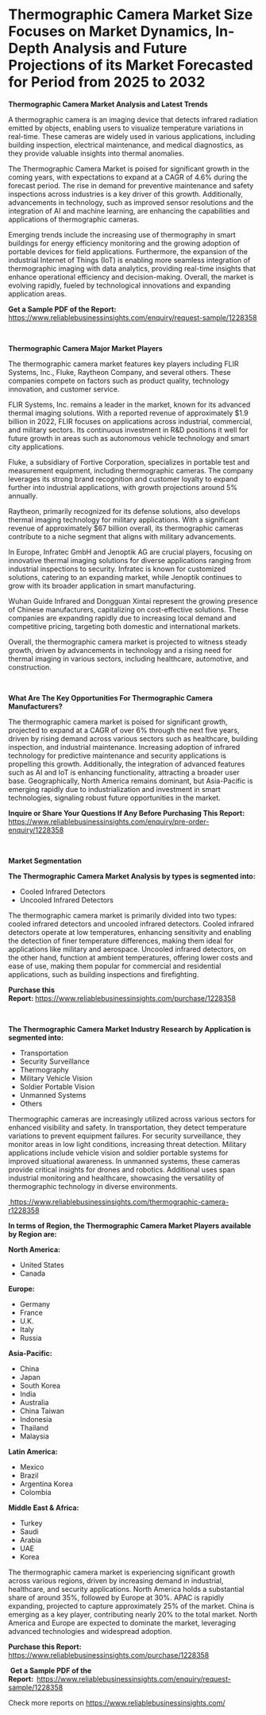 <p><h1>Thermographic Camera Market Size Focuses on Market Dynamics, In-Depth Analysis and Future Projections of its Market Forecasted for Period from 2025 to 2032</h1></p><p><strong>Thermographic Camera Market Analysis and Latest Trends</strong></p>
<p><p>A thermographic camera is an imaging device that detects infrared radiation emitted by objects, enabling users to visualize temperature variations in real-time. These cameras are widely used in various applications, including building inspection, electrical maintenance, and medical diagnostics, as they provide valuable insights into thermal anomalies.</p><p>The Thermographic Camera Market is poised for significant growth in the coming years, with expectations to expand at a CAGR of 4.6% during the forecast period. The rise in demand for preventive maintenance and safety inspections across industries is a key driver of this growth. Additionally, advancements in technology, such as improved sensor resolutions and the integration of AI and machine learning, are enhancing the capabilities and applications of thermographic cameras.</p><p>Emerging trends include the increasing use of thermography in smart buildings for energy efficiency monitoring and the growing adoption of portable devices for field applications. Furthermore, the expansion of the industrial Internet of Things (IoT) is enabling more seamless integration of thermographic imaging with data analytics, providing real-time insights that enhance operational efficiency and decision-making. Overall, the market is evolving rapidly, fueled by technological innovations and expanding application areas.</p></p>
<p><strong>Get a Sample PDF of the Report:&nbsp;</strong> <a href="https://www.reliablebusinessinsights.com/enquiry/request-sample/1228358?utm_campaign=2317&utm_medium=2&utm_source=Github&utm_content=ia&utm_term=18022025&utm_id=thermographic-camera">https://www.reliablebusinessinsights.com/enquiry/request-sample/1228358</a></p>
<p>&nbsp;</p>
<p><strong>Thermographic Camera Major Market Players</strong></p>
<p><p>The thermographic camera market features key players including FLIR Systems, Inc., Fluke, Raytheon Company, and several others. These companies compete on factors such as product quality, technology innovation, and customer service.</p><p>FLIR Systems, Inc. remains a leader in the market, known for its advanced thermal imaging solutions. With a reported revenue of approximately $1.9 billion in 2022, FLIR focuses on applications across industrial, commercial, and military sectors. Its continuous investment in R&D positions it well for future growth in areas such as autonomous vehicle technology and smart city applications.</p><p>Fluke, a subsidiary of Fortive Corporation, specializes in portable test and measurement equipment, including thermographic cameras. The company leverages its strong brand recognition and customer loyalty to expand further into industrial applications, with growth projections around 5% annually.</p><p>Raytheon, primarily recognized for its defense solutions, also develops thermal imaging technology for military applications. With a significant revenue of approximately $67 billion overall, its thermographic cameras contribute to a niche segment that aligns with military advancements.</p><p>In Europe, Infratec GmbH and Jenoptik AG are crucial players, focusing on innovative thermal imaging solutions for diverse applications ranging from industrial inspections to security. Infratec is known for customized solutions, catering to an expanding market, while Jenoptik continues to grow with its broader application in smart manufacturing.</p><p>Wuhan Guide Infrared and Dongguan Xintai represent the growing presence of Chinese manufacturers, capitalizing on cost-effective solutions. These companies are expanding rapidly due to increasing local demand and competitive pricing, targeting both domestic and international markets.</p><p>Overall, the thermographic camera market is projected to witness steady growth, driven by advancements in technology and a rising need for thermal imaging in various sectors, including healthcare, automotive, and construction.</p></p>
<p>&nbsp;</p>
<p><strong>What Are The Key Opportunities For Thermographic Camera Manufacturers?</strong></p>
<p><p>The thermographic camera market is poised for significant growth, projected to expand at a CAGR of over 6% through the next five years, driven by rising demand across various sectors such as healthcare, building inspection, and industrial maintenance. Increasing adoption of infrared technology for predictive maintenance and security applications is propelling this growth. Additionally, the integration of advanced features such as AI and IoT is enhancing functionality, attracting a broader user base. Geographically, North America remains dominant, but Asia-Pacific is emerging rapidly due to industrialization and investment in smart technologies, signaling robust future opportunities in the market.</p></p>
<p><strong>Inquire or Share Your Questions If Any Before Purchasing This Report:</strong> <a href="https://www.reliablebusinessinsights.com/enquiry/pre-order-enquiry/1228358?utm_campaign=2317&utm_medium=2&utm_source=Github&utm_content=ia&utm_term=18022025&utm_id=thermographic-camera">https://www.reliablebusinessinsights.com/enquiry/pre-order-enquiry/1228358</a></p>
<p>&nbsp;</p>
<p><strong>Market Segmentation</strong></p>
<p><strong>The Thermographic Camera Market Analysis by types is segmented into:</strong></p>
<p><ul><li>Cooled Infrared Detectors</li><li>Uncooled Infrared Detectors</li></ul></p>
<p><p>The thermographic camera market is primarily divided into two types: cooled infrared detectors and uncooled infrared detectors. Cooled infrared detectors operate at low temperatures, enhancing sensitivity and enabling the detection of finer temperature differences, making them ideal for applications like military and aerospace. Uncooled infrared detectors, on the other hand, function at ambient temperatures, offering lower costs and ease of use, making them popular for commercial and residential applications, such as building inspections and firefighting.</p></p>
<p><strong>Purchase this Report:&nbsp;</strong><a href="https://www.reliablebusinessinsights.com/purchase/1228358?utm_campaign=2317&utm_medium=2&utm_source=Github&utm_content=ia&utm_term=18022025&utm_id=thermographic-camera">https://www.reliablebusinessinsights.com/purchase/1228358</a></p>
<p>&nbsp;</p>
<p><strong>The Thermographic Camera Market Industry Research by Application is segmented into:</strong></p>
<p><ul><li>Transportation</li><li>Security Surveillance</li><li>Thermography</li><li>Military Vehicle Vision</li><li>Soldier Portable Vision</li><li>Unmanned Systems</li><li>Others</li></ul></p>
<p><p>Thermographic cameras are increasingly utilized across various sectors for enhanced visibility and safety. In transportation, they detect temperature variations to prevent equipment failures. For security surveillance, they monitor areas in low light conditions, increasing threat detection. Military applications include vehicle vision and soldier portable systems for improved situational awareness. In unmanned systems, these cameras provide critical insights for drones and robotics. Additional uses span industrial monitoring and healthcare, showcasing the versatility of thermographic technology in diverse environments.</p></p>
<p><a href="https://www.reliablebusinessinsights.com/thermographic-camera-r1228358?utm_campaign=2317&utm_medium=2&utm_source=Github&utm_content=ia&utm_term=18022025&utm_id=thermographic-camera">&nbsp;https://www.reliablebusinessinsights.com/thermographic-camera-r1228358</a></p>
<p><strong>In terms of Region, the Thermographic Camera Market Players available by Region are:</strong></p>
<p>
    <p> <strong> North America: </strong>
        <ul>
            <li>United States</li>
            <li>Canada</li>
        </ul>
        </p> 
    <p> <strong> Europe: </strong>
        <ul>
            <li>Germany</li>
            <li>France</li>
            <li>U.K.</li>
            <li>Italy</li>
            <li>Russia</li>
        </ul>
        </p> 
    <p> <strong> Asia-Pacific: </strong>
        <ul>
            <li>China</li>
            <li>Japan</li>
            <li>South Korea</li>
            <li>India</li>
            <li>Australia</li>
            <li>China Taiwan</li>
            <li>Indonesia</li>
            <li>Thailand</li>
            <li>Malaysia</li>
        </ul>
        </p> 
    <p> <strong> Latin America: </strong>
        <ul>
            <li>Mexico</li>
            <li>Brazil</li>
            <li>Argentina Korea</li>
            <li>Colombia</li>
        </ul>
        </p> 
    <p> <strong> Middle East & Africa: </strong>
        <ul>
            <li>Turkey</li>
            <li>Saudi</li>
            <li>Arabia</li>
            <li>UAE</li>
            <li>Korea</li>
        </ul>
    </p>
    </p>
<p><p>The thermographic camera market is experiencing significant growth across various regions, driven by increasing demand in industrial, healthcare, and security applications. North America holds a substantial share of around 35%, followed by Europe at 30%. APAC is rapidly expanding, projected to capture approximately 25% of the market. China is emerging as a key player, contributing nearly 20% to the total market. North America and Europe are expected to dominate the market, leveraging advanced technologies and widespread adoption.</p></p>
<p><strong>Purchase this Report: </strong><a href="https://www.reliablebusinessinsights.com/purchase/1228358?utm_campaign=2317&utm_medium=2&utm_source=Github&utm_content=ia&utm_term=18022025&utm_id=thermographic-camera">https://www.reliablebusinessinsights.com/purchase/1228358</a></p>
<p>&nbsp;<strong>Get a Sample PDF of the Report:&nbsp;&nbsp;</strong><a href="https://www.reliablebusinessinsights.com/enquiry/request-sample/1228358?utm_campaign=2317&utm_medium=2&utm_source=Github&utm_content=ia&utm_term=18022025&utm_id=thermographic-camera">https://www.reliablebusinessinsights.com/enquiry/request-sample/1228358</a></p>
<p><strong></strong></p>
<p>Check more reports on <a href="https://www.reliablebusinessinsights.com/?utm_campaign=2317&utm_medium=2&utm_source=Github&utm_content=ia&utm_term=18022025&utm_id=thermographic-camera">https://www.reliablebusinessinsights.com/</a></p>